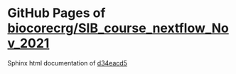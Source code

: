 GitHub Pages of [biocorecrg/SIB_course_nextflow_Nov_2021](https://github.com/biocorecrg/SIB_course_nextflow_Nov_2021.git)
===
Sphinx html documentation of [d34eacd5](https://github.com/biocorecrg/SIB_course_nextflow_Nov_2021/tree/d34eacd55e898aea9f31594ab31bb58a515dfbec)
